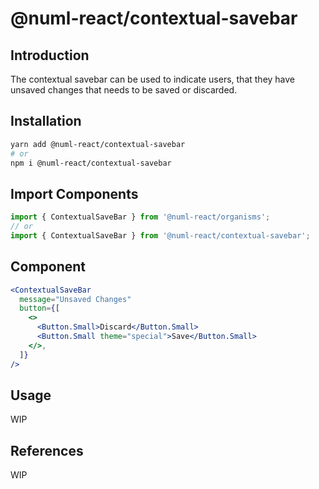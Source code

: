 # @numl-react/contextual-savebar

## Introduction

The contextual savebar can be used to indicate users, that they have unsaved changes that needs to be saved or discarded.

## Installation

```sh
yarn add @numl-react/contextual-savebar
# or
npm i @numl-react/contextual-savebar
```

## Import Components

```js
import { ContextualSaveBar } from '@numl-react/organisms';
// or
import { ContextualSaveBar } from '@numl-react/contextual-savebar';
```

## Component

```jsx
<ContextualSaveBar
  message="Unsaved Changes"
  button={[
    <>
      <Button.Small>Discard</Button.Small>
      <Button.Small theme="special">Save</Button.Small>
    </>,
  ]}
/>
```

## Usage

WIP

## References

WIP

